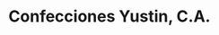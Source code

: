 ---
title: "Confecciones Yustin, C.A."
url: /ciudad-guayana/confecciones-yustin-c-a/
shop: sastre
---